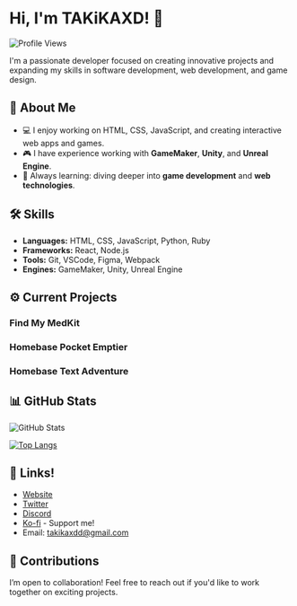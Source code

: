 # Hi, I'm TAKiKAXD! 👋

![Profile Views](https://komarev.com/ghpvc/?username=TAKiKAXD&color=blue)

I'm a passionate developer focused on creating innovative projects and expanding my skills in software development, web development, and game design.

## 🚀 About Me

- 💻 I enjoy working on HTML, CSS, JavaScript, and creating interactive web apps and games.
- 🎮 I have experience working with **GameMaker**, **Unity**, and **Unreal Engine**.
- 🌱 Always learning: diving deeper into **game development** and **web technologies**.

## 🛠 Skills

- **Languages:** HTML, CSS, JavaScript, Python, Ruby
- **Frameworks:** React, Node.js
- **Tools:** Git, VSCode, Figma, Webpack
- **Engines:** GameMaker, Unity, Unreal Engine

## ⚙️ Current Projects

### Find My MedKit
### Homebase Pocket Emptier 
### Homebase Text Adventure 

## 📊 GitHub Stats

![GitHub Stats](https://github-readme-stats.vercel.app/api?username=TAKiKAXD&show_icons=true&theme=radical)

[![Top Langs](https://github-readme-stats.vercel.app/api/top-langs/?username=TAKiKAXD&layout=compact&theme=radical)](https://github.com/anuraghazra/github-readme-stats)

## 🔗 Links!

- [Website](https://takikaxd.github.io/site/)
- [Twitter](https://x.com/TAKiKAXD) 
- [Discord](https://discord.gg/kQ4yVYQD6P)
- [Ko-fi](https://ko-fi.com/TAKiKAXD) - Support me!
- Email: takikaxdd@gmail.com

## 🤝 Contributions

I’m open to collaboration! Feel free to reach out if you'd like to work together on exciting projects.
